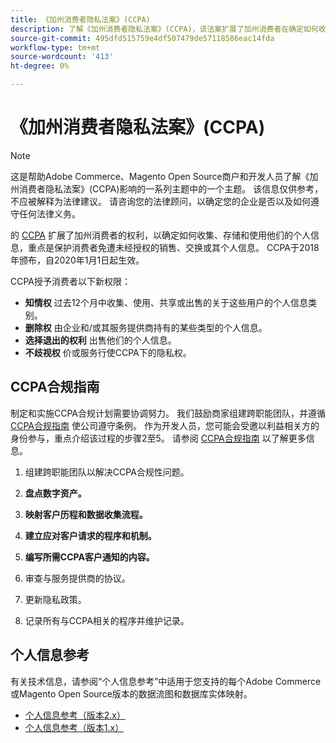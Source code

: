 ```yaml
---
title: 《加州消费者隐私法案》(CCPA)
description: 了解《加州消费者隐私法案》(CCPA)，该法案扩展了加州消费者在确定如何收集、存储和使用其个人信息方面的权利。
source-git-commit: 495dfd515759e4df507479de57118586eac14fda
workflow-type: tm+mt
source-wordcount: '413'
ht-degree: 0%

---
```



# 《加州消费者隐私法案》(CCPA)

>[!NOTE]
>
>这是帮助Adobe Commerce、Magento Open Source商户和开发人员了解《加州消费者隐私法案》(CCPA)影响的一系列主题中的一个主题。 该信息仅供参考，不应被解释为法律建议。 请咨询您的法律顾问，以确定您的企业是否以及如何遵守任何法律义务。

的 [CCPA](https://oag.ca.gov/privacy/ccpa) 扩展了加州消费者的权利，以确定如何收集、存储和使用他们的个人信息，重点是保护消费者免遭未经授权的销售、交换或其个人信息。 CCPA于2018年颁布，自2020年1月1日起生效。

CCPA授予消费者以下新权限：

- **知情权** 过去12个月中收集、使用、共享或出售的关于这些用户的个人信息类别。
- **删除权** 由企业和/或其服务提供商持有的某些类型的个人信息。
- **选择退出的权利** 出售他们的个人信息。
- **不歧视权** 价或服务行使CCPA下的隐私权。

## CCPA合规指南

制定和实施CCPA合规计划需要协调努力。 我们鼓励商家组建跨职能团队，并遵循 [CCPA合规指南](https://experienceleague.adobe.com/docs/commerce-admin/start/compliance/privacy/compliance-ccpa.html) 使公司遵守条例。 作为开发人员，您可能会受邀以利益相关方的身份参与，重点介绍该过程的步骤2至5。 请参阅 [CCPA合规指南](https://experienceleague.adobe.com/docs/commerce-admin/start/compliance/privacy/compliance-ccpa.html) 以了解更多信息。

1. 组建跨职能团队以解决CCPA合规性问题。

1. **盘点数字资产。**

1. **映射客户历程和数据收集流程。**

1. **建立应对客户请求的程序和机制。**

1. **编写所需CCPA客户通知的内容。**

1. 审查与服务提供商的协议。

1. 更新隐私政策。

1. 记录所有与CCPA相关的程序并维护记录。

## 个人信息参考

有关技术信息，请参阅“个人信息参考”中适用于您支持的每个Adobe Commerce或Magento Open Source版本的数据流图和数据库实体映射。

- [个人信息参考（版本2.x）](data-m2.md)
- [个人信息参考（版本1.x）](data-m1.md)
